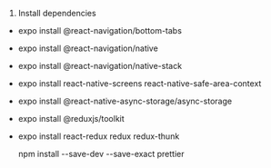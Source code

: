 1. Install dependencies

- expo install @react-navigation/bottom-tabs
- expo install @react-navigation/native
- expo install @react-navigation/native-stack
- expo install react-native-screens react-native-safe-area-context
- expo install @react-native-async-storage/async-storage
- expo install @reduxjs/toolkit
- expo install react-redux redux redux-thunk

  npm install --save-dev --save-exact prettier
